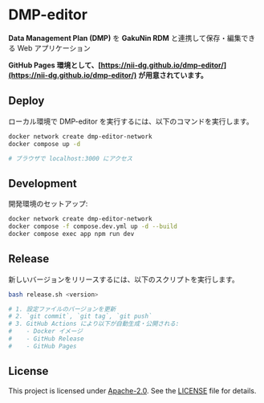 # DMP-editor

**Data Management Plan (DMP)** を **GakuNin RDM** と連携して保存・編集できる Web アプリケーション

**GitHub Pages 環境として、[https://nii-dg.github.io/dmp-editor/](https://nii-dg.github.io/dmp-editor/) が用意されています。**

## Deploy

ローカル環境で DMP-editor を実行するには、以下のコマンドを実行します。

```bash
docker network create dmp-editor-network
docker compose up -d

# ブラウザで localhost:3000 にアクセス
```

## Development

開発環境のセットアップ:

```bash
docker network create dmp-editor-network
docker compose -f compose.dev.yml up -d --build
docker compose exec app npm run dev
```

## Release

新しいバージョンをリリースするには、以下のスクリプトを実行します。

```bash
bash release.sh <version>

# 1. 設定ファイルのバージョンを更新
# 2. `git commit`, `git tag`, `git push`
# 3. GitHub Actions により以下が自動生成・公開される:
#    - Docker イメージ
#    - GitHub Release
#    - GitHub Pages
```

## License

This project is licensed under [Apache-2.0](https://www.apache.org/licenses/LICENSE-2.0).
See the [LICENSE](./LICENSE) file for details.
